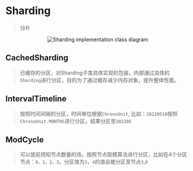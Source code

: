 # Sharding

> 分片
 
<p align="center">
  <img :src="$withBase('/assets/design/Sharding-impl-class.png')" alt="Sharding implementation class diagram"/>
</p>

## CachedSharding
> 已缓存的分区，对Sharding子类具体实现的包装，内部通过具体的`Sharding`进行分区，目的为了通过缓存减少内存对象，提升整体性能。

## IntervalTimeline
> 按照时间间隔的分区，时间单位根据`ChronoUnit`, 比如：`20220510`按照`ChronoUnit.MONTHS`进行分区，结果分区至`202205`

## ModCycle<T>
> 可以提前预知节点数量的场，按照节点取模算法进行分区，比如在4个分区节点：`0，1，2，3`，分区值为`3`，`4`的值会被分区至节点`3`,`0`


